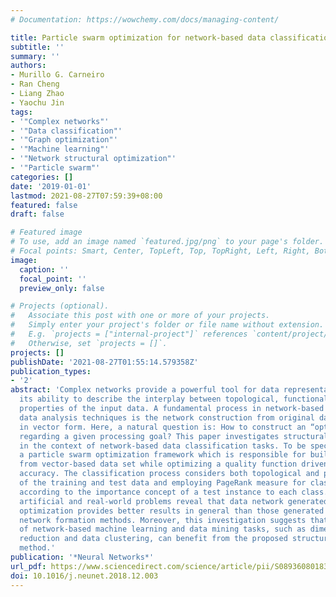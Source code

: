 ```yaml
---
# Documentation: https://wowchemy.com/docs/managing-content/

title: Particle swarm optimization for network-based data classification
subtitle: ''
summary: ''
authors:
- Murillo G. Carneiro
- Ran Cheng
- Liang Zhao
- Yaochu Jin
tags:
- '"Complex networks"'
- '"Data classification"'
- '"Graph optimization"'
- '"Machine learning"'
- '"Network structural optimization"'
- '"Particle swarm"'
categories: []
date: '2019-01-01'
lastmod: 2021-08-27T07:59:39+08:00
featured: false
draft: false

# Featured image
# To use, add an image named `featured.jpg/png` to your page's folder.
# Focal points: Smart, Center, TopLeft, Top, TopRight, Left, Right, BottomLeft, Bottom, BottomRight.
image:
  caption: ''
  focal_point: ''
  preview_only: false

# Projects (optional).
#   Associate this post with one or more of your projects.
#   Simply enter your project's folder or file name without extension.
#   E.g. `projects = ["internal-project"]` references `content/project/deep-learning/index.md`.
#   Otherwise, set `projects = []`.
projects: []
publishDate: '2021-08-27T01:55:14.579358Z'
publication_types:
- '2'
abstract: 'Complex networks provide a powerful tool for data representation due to
  its ability to describe the interplay between topological, functional, and dynamical
  properties of the input data. A fundamental process in network-based (graph-based)
  data analysis techniques is the network construction from original data usually
  in vector form. Here, a natural question is: How to construct an “optimal” network
  regarding a given processing goal? This paper investigates structural optimization
  in the context of network-based data classification tasks. To be specific, we propose
  a particle swarm optimization framework which is responsible for building a network
  from vector-based data set while optimizing a quality function driven by the classification
  accuracy. The classification process considers both topological and physical features
  of the training and test data and employing PageRank measure for classification
  according to the importance concept of a test instance to each class. Results on
  artificial and real-world problems reveal that data network generated using structural
  optimization provides better results in general than those generated by classical
  network formation methods. Moreover, this investigation suggests that other kinds
  of network-based machine learning and data mining tasks, such as dimensionality
  reduction and data clustering, can benefit from the proposed structural optimization
  method.'
publication: '*Neural Networks*'
url_pdf: https://www.sciencedirect.com/science/article/pii/S0893608018303344
doi: 10.1016/j.neunet.2018.12.003
---
```

